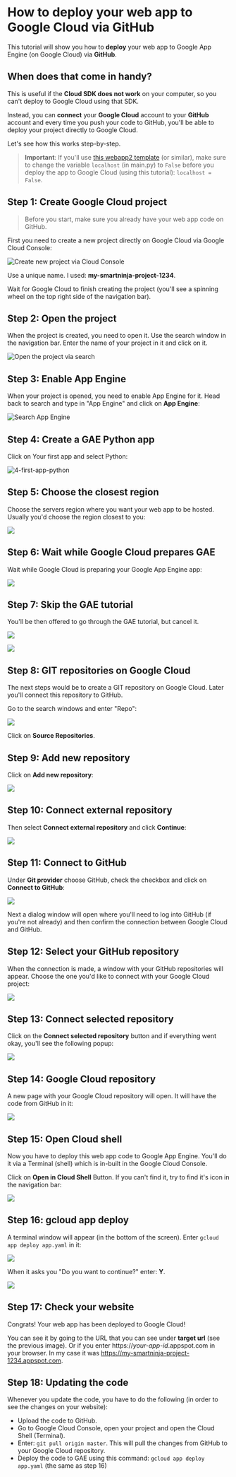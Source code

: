 # How to deploy your web app to Google Cloud via GitHub

This tutorial will show you how to **deploy** your web app to Google App Engine (on Google Cloud) via **GitHub**.

## When does that come in handy?

This is useful if the **Cloud SDK does not work** on your computer, so you can't deploy to Google Cloud using that SDK.

Instead, you can **connect** your **Google Cloud** account to your **GitHub** account and every time you push your code to GitHub, you'll be able to deploy your project directly to Google Cloud.

Let's see how this works step-by-step.

> **Important**: If you'll use [this webapp2 template](https://github.com/smartninja/webapp2-no-gae-jinja) (or similar), make sure to change the variable `localhost` (in main.py) to `False` before you deploy the app to Google Cloud (using this tutorial): `localhost = False`.

## Step 1: Create Google Cloud project

> Before you start, make sure you already have your web app code on GitHub.

First you need to create a new project directly on Google Cloud via Google Cloud Console:

![Create new project via Cloud Console](images/1-create-new-project.png)

Use a unique name. I used: **my-smartninja-project-1234**.

Wait for Google Cloud to finish creating the project (you'll see a spinning wheel on the top right side of the navigation bar).

## Step 2: Open the project

When the project is created, you need to open it. Use the search window in the navigation bar. Enter the name of your project in it and click on it.

![Open the project via search](images/2-search-find-project.png)

## Step 3: Enable App Engine

When your project is opened, you need to enable App Engine for it. Head back to search and type in "App Engine" and click on **App Engine**:

![Search App Engine](images/3-search-app-engine.png)

## Step 4: Create a GAE Python app

Click on Your first app and select Python:

![4-first-app-python](images/4-first-app-python.png)

## Step 5: Choose the closest region

Choose the servers region where you want your web app to be hosted. Usually you'd choose the region closest to you:

![](images/5-choose-region.png)

## Step 6: Wait while Google Cloud prepares GAE

Wait while Google Cloud is preparing your Google App Engine app:

![](images/6-wait-preparing.png)

## Step 7: Skip the GAE tutorial

You'll be then offered to go through the GAE tutorial, but cancel it.

![](images/7-skip-tutorial.png)

![](images/8-cancel-tutorial.png)

## Step 8: GIT repositories on Google Cloud

The next steps would be to create a GIT repository on Google Cloud. Later you'll connect this repository to GitHub.

Go to the search windows and enter "Repo":

![](images/9-search-repo.png)

Click on **Source Repositories**.

## Step 9: Add new repository

Click on **Add new repository**:

![](images/10-add-repo.png)

## Step 10: Connect external repository

Then select **Connect external repository** and click **Continue**:

![](images/11-connect-external.png)

## Step 11: Connect to GitHub

Under **Git provider** choose GitHub, check the checkbox and click on **Connect to GitHub**:

![](images/12-connect-github.png)

Next a dialog window will open where you'll need to log into GitHub (if you're not already) and then confirm the connection between Google Cloud and GitHub.

## Step 12: Select your GitHub repository

When the connection is made, a window with your GitHub repositories will appear. Choose the one you'd like to connect with your Google Cloud project:

![](images/13-choose-github-repo.png)

## Step 13: Connect selected repository

Click on the **Connect selected repository** button and if everything went okay, you'll see the following popup:

![](images/14-github-connected.png)

## Step 14: Google Cloud repository

A new page with your Google Cloud repository will open. It will have the code from GitHub in it:

![](images/15-repo-code.png)

## Step 15: Open Cloud shell

Now you have to deploy this web app code to Google App Engine. You'll do it via a Terminal (shell) which is in-built in the Google Cloud Console.

Click on **Open in Cloud Shell** Button. If you can't find it, try to find it's icon in the navigation bar:

![](images/16-open-cloud-shell.png)

## Step 16: gcloud app deploy

A terminal window will appear (in the bottom of the screen). Enter `gcloud app deploy app.yaml` in it:

![](images/17-gcloud-app-deploy.png)

When it asks you "Do you want to continue?" enter: **Y**.

![](images/18-do-you-want-to-continue.png)

## Step 17: Check your website

Congrats! Your web app has been deployed to Google Cloud!

You can see it by going to the URL that you can see under **target url** (see the previous image). Or if you enter https://*your-app-id*.appspot.com in your browser. In my case it was https://my-smartninja-project-1234.appspot.com.

## Step 18: Updating the code

Whenever you update the code, you have to do the following (in order to see the changes on your website):

- Upload the code to GitHub.
- Go to Google Cloud Console, open your project and open the Cloud Shell (Terminal).
- Enter: `git pull origin master`. This will pull the changes from GitHub to your Google Cloud repository.
- Deploy the code to GAE using this command: `gcloud app deploy app.yaml` (the same as step 16)
